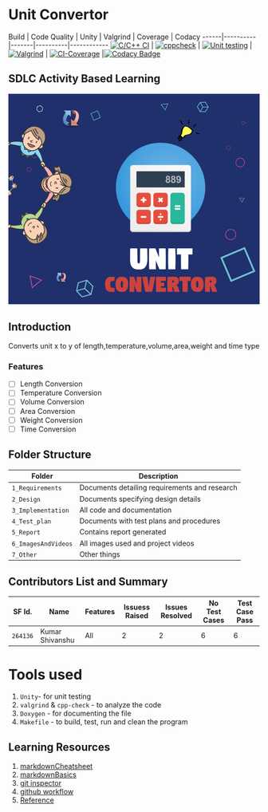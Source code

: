 # Unit Convertor

Build | Code Quality | Unity | Valgrind | Coverage | Codacy
------|----------|-------|----------|------------
[![C/C++ CI](https://github.com/KrShivanshu/CMiniProject/actions/workflows/c-cpp.yml/badge.svg)](https://github.com/KrShivanshu/CMiniProject/actions/workflows/c-cpp.yml) | [![cppcheck](https://github.com/KrShivanshu/CMiniProject/actions/workflows/cppcheck.yml/badge.svg)](https://github.com/KrShivanshu/CMiniProject/actions/workflows/cppcheck.yml) | [![Unit testing](https://github.com/KrShivanshu/CMiniProject/actions/workflows/unit-test.yml/badge.svg)](https://github.com/KrShivanshu/CMiniProject/actions/workflows/unit-test.yml) | [![Valgrind](https://github.com/KrShivanshu/CMiniProject/actions/workflows/valgrind.yml/badge.svg)](https://github.com/KrShivanshu/CMiniProject/actions/workflows/valgrind.yml) | [![CI-Coverage](https://github.com/KrShivanshu/CMiniProject/actions/workflows/code-coverage.yml/badge.svg)](https://github.com/KrShivanshu/CMiniProject/actions/workflows/code-coverage.yml) |[![Codacy Badge](https://app.codacy.com/project/badge/Grade/f1f3f28ea6bc4f24bf2a16c0d0b46551)](https://www.codacy.com/gh/KrShivanshu/CMiniProject/dashboard?utm_source=github.com&amp;utm_medium=referral&amp;utm_content=KrShivanshu/CMiniProject&amp;utm_campaign=Badge_Grade)

## SDLC Activity Based Learning
![Banner](https://github.com/KrShivanshu/CMiniProject/blob/main/6_ImagesAndVideos/Geometric%20Cubes%20Games.jpg)

## Introduction
Converts unit x to y of length,temperature,volume,area,weight and time type

### Features
- [ ] Length Conversion
- [ ] Temperature Conversion
- [ ] Volume Conversion
- [ ] Area Conversion
- [ ] Weight Conversion
- [ ] Time Conversion

## Folder Structure
Folder             | Description
-------------------| -----------------------------------------
`1_Requirements`   | Documents detailing requirements and research
`2_Design`         | Documents specifying design details
`3_Implementation` | All code and documentation
`4_Test_plan`      | Documents with test plans and procedures
`5_Report`         | Contains report generated
`6_ImagesAndVideos`| All images used and project videos
`7_Other`          | Other things

## Contributors List and Summary

SF Id. |  Name   |    Features    | Issuess Raised |Issues Resolved|No Test Cases|Test Case Pass
-------|---------|----------------|----------------|---------------|-------------|--------------
`264136` | Kumar Shivanshu  | All    | 2     | 2   | 6   | 6     

# Tools used

1.  `Unity`- for unit testing
2.  `valgrind` & `cpp-check` - to analyze the code
3.  `Doxygen` - for documenting the file
4.  `Makefile` - to build, test, run and clean the program

## Learning Resources
1.  [markdownCheatsheet](https://github.com/adam-p/markdown-here/wiki/Markdown-Cheatsheet)
2.  [markdownBasics](https://guides.github.com/features/mastering-markdown/)
3.  [git inspector](https://github.com/ejwa/gitinspector.git)
4.  [github workflow](https://docs.github.com/en/actions/learn-github-action)
5.  [Reference](https://www.unitconverters.net/)
